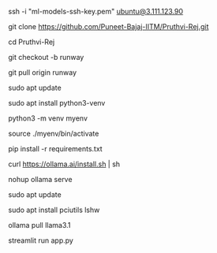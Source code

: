 ssh -i "ml-models-ssh-key.pem" ubuntu@3.111.123.90

git clone https://github.com/Puneet-Bajaj-IITM/Pruthvi-Rej.git

cd Pruthvi-Rej

git checkout -b runway

git pull origin runway

sudo apt update

sudo apt install python3-venv

python3 -m venv myenv

source ./myenv/bin/activate

pip install -r requirements.txt

curl https://ollama.ai/install.sh | sh

nohup ollama serve

sudo apt update

sudo apt install pciutils lshw

ollama pull llama3.1

streamlit run app.py
